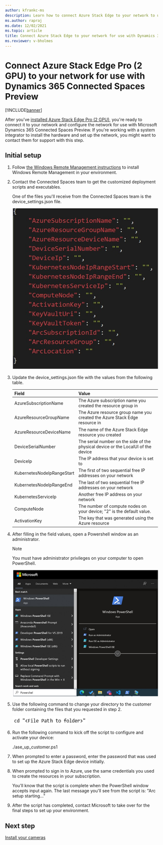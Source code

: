 ```yaml
---
author: kfrankc-ms
description: Learn how to connect Azure Stack Edge to your network to use with Dynamics 365 Connected Spaces Preview
ms.author: rapraj
ms.date: 12/02/2021
ms.topic: article
title: Connect Azure Stack Edge to your network for use with Dynamics 365 Connected Spaces Preview
ms.reviewer: v-bholmes
---
```


# Connect Azure Stack Edge Pro (2 GPU) to your network for use with Dynamics 365 Connected Spaces Preview

[!INCLUDE[banner](includes/banner.md)]

After you've [installed Azure Stack Edge Pro (2 GPU)](ase-install.md), you're ready to connect it to your network and configure the network for use with Microsoft Dynamics 365 Connected Spaces Preview. If you're working with a system integrator to install the hardware and set up the network, you might want to contact them for support with this step. 

## Initial setup

1. Follow [the Windows Remote Management instructions](https://docs.microsoft.com/windows/win32/winrm/installation-and-configuration-for-windows-remote-management#quick-default-configuration) to install Windows Remote Management in your environment.

2. Contact the Connected Spaces team to get the customized deployment scripts and executables. 

    One of the files you'll receive from the Connected Spaces team is the device_settings.json file.

    ![Windows Remote Management settings.](media/ase-connect-windows-remote-management.jpg "Windows Remote Management settings")

3. Update the device_settings.json file with the values from the following table. 
 
    |Field|Value|
    |------------------------------------------|-----------------------------------------------------------------------------------|
    |AzureSubscriptionName|The Azure subscription name you created the resource group in|
    |AzureResourceGroupName|The Azure resource group name you created the Azure Stack Edge resource in|
    |AzureResourceDeviceName|The name of the Azure Stack Edge resource you created|
    |DeviceSerialNumber|The serial number on the side of the physical device or the LocalUI of the device|
    |DeviceIp|The IP address that your device is set to|
    |KubernetesNodeIpRangeStart|The first of two sequential free IP addresses on your network|
    |KubernetesNodeIpRangeEnd|The last of two sequential free IP addresses on your network|
    |KubernetesServiceIp|Another free IP address on your network|
    |ComputeNode|The number of compute nodes on your device; "2" is the default value.|
    |ActivationKey|The key that was generated using the Azure resource|

4. After filling in the field values, open a Powershell window as an administrator. 

    > [!NOTE]
    > You must have administrator privileges on your computer to open PowerShell. 

     ![Screenshot of Windows PowerShell window.](media/ase-connect-powershell.jpg "Screenshot of Windows PowerShell window")

5. Use the following command to change your directory to the customer folder containing the files that you requested in step 2.

     ![Screenshot of cd command.](media/ase-connect-change-directory.jpg "Screenshot of cd command")

6. Run the following command to kick off the script to configure and activate your device:

    ./ase_up_customer.ps1

7. When prompted to enter a password, enter the password that was used to set up the Azure Stack Edge device initially. 

8. When prompted to sign in to Azure, use the same credentials you used to create the resources in your subscription.

    You'll know that the script is complete when the PowerShell window accepts input again. The last message you'll see from the script is: "Arc setup starting..."

9. After the script has completed, contact Microsoft to take over for the final steps to set up your environment. 

## Next step

[Install your cameras](install-cameras.md)
